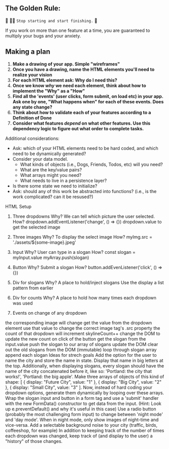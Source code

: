 ## The Golden Rule: 

🦸 🦸‍♂️ `Stop starting and start finishing.` 🏁

If you work on more than one feature at a time, you are guaranteed to multiply your bugs and your anxiety.

## Making a plan

1) **Make a drawing of your app. Simple "wireframes"**
1) **Once you have a drawing, name the HTML elements you'll need to realize your vision**
1) **For each HTML element ask: Why do I need this?** 
1) **Once we know _why_ we need each element, think about how to implement the "Why" as a "How"**
1) **Find all the 'events' (user clicks, form submit, on load etc) in your app. Ask one by one, "What happens when" for each of these events. Does any state change?**
1) **Think about how to validate each of your features according to a Definition of Done**
1) **Consider what features _depend_ on what other features. Use this dependency logic to figure out what order to complete tasks.**

Additional considerations:
- Ask: which of your HTML elements need to be hard coded, and which need to be dynamically generated?
- Consider your data model. 
  - What kinds of objects (i.e., Dogs, Friends, Todos, etc) will you need? 
  - What are the key/value pairs? 
  - What arrays might you need? 
  - What needs to live in a persistence layer?
- Is there some state we need to initialize?
- Ask: should any of this work be abstracted into functions? (i.e., is the work complicated? can it be resused?)



HTML Setup
1. Three dropdowns
Why? We can tell which picture the user selected.
How?
dropdown.addEventListener('change', () => {})
dropdown.value to get the selected image

2. Three images
Why? To display the select image
How? myImg.src = './assets/${some-image}.jpeg'

3. Input
Why? User can type in a slogan
How?
const slogan = myInput.value
myArray.push(slogan)

4. Button
Why? Submit a slogan
How? button.addEvenListener('click', () => {})

5. Div for slogans
Why? A place to hold/inject slogans
Use the display a list pattern from earlier

6. Div for counts
Why? A place to hold how many times each dropdown was used

7. Events
on change of any dropdown

the corresponding image will change
get the value from the dropdown element
use that value to change the correct image tag's .src property
the count of that dropdown will increment
skylineCount++
change the DOM to update the new count on click of the button
get the slogan from the input.value
push the slogan to our array of slogans
update the DOM
clear out the old slogans from the DOM (immutable)
loop through slogan array
append each slogan
Ideas for strech goals
Add the option for the user to name the city and store the name in state. Display that name in big letters at the top. Additionally, when displaying slogans, every slogan should have the name of the city concatenated before it, like so: 'Portland: the city that works!', 'Portland: the big apple'.
Make three arrays of objects of this kind of shape: [ { display: "Future City", value: "1" }, { display: "Big City", value: "2" }, { display: "Small City", value: "3" ]. Now, instead of hard coding your dropdown options, generate them dynamically by looping over these arrays.
Wrap the slogan input and button in a form tag and use a 'submit' handler with the new FormData() constructor to get data from the input. (Hint: Look up e.preventDefault() and why it's useful in this case)
Use a radio button (probably the most challenging form input) to change between 'night mode' and 'day mode'. When in night mode, only show images of night-time and vice-versa.
Add a selectable background noise to your city (traffic, birds, coffeeshop, for example)
In addition to keeping track of the number of times each dropdown was changed, keep track of (and display to the user) a "history" of those changes.